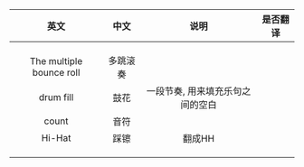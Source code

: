 |           英文           |   中文   |               说明               | 是否翻译 |
| :----------------------: | :------: | :------------------------------: | :------: |
|                          |          |                                  |          |
|                          |          |                                  |          |
|                          |          |                                  |          |
| The multiple bounce roll | 多跳滚奏 |                                  |          |
|        drum fill         |   鼓花   | 一段节奏, 用来填充乐句之间的空白 |          |
|          count           |   音符   |                                  |          |
|          Hi-Hat          |   踩镲   |              翻成HH              |          |
|                          |          |                                  |          |
|                          |          |                                  |          |
|                          |          |                                  |          |